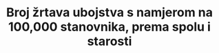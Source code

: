 ---
title: >-
  Broj žrtava ubojstva s namjerom na 100,000 stanovnika, prema spolu i starosti
permalink: /16-1-1/
sdg_goal: 16
layout: indicator
indicator: 16.1.1
indicator_variable: est_vctm_hmcd_  per_100k
graph: longitudinal
graph_type_description: Line  graph
graph_status_notes: Graphed
variable_description: null
variable_notes: null
un_designated_tier: '1'
un_custodial_agency: 'UNODC,  WHO  (Partnering  Agencies:DESA  Population  Division)'
target_id: '16.1'
has_metadata: true
source_agency_survey_dataset: FBI  Uniform  Crime  Reporting  Program  Data  Collection
source_title: null
source_url: "https://ucr.fbi.gov/crime-in-the-u.s/2015/crime-in-the-u.s.-2015\t\t\t\t\t\t\t"
source_notes: null
international_and_national_references: "https://ucr.fbi.gov/crime-in-the-u.s/2015/crime-in-the-u.s.-2015\t\t\t\t\t\t\t"
published: true
rationale_interpretation: >-
  UNODC: @@ Ovaj indikator se koristi na nacionalnoj i međunarodnoj razini za mjerenje najekstremnijeg oblika nasilnog zločina i također izravno ukazuje na nedostatak sigurnosti. Sigurnost od nasilja je preduvjet kako bi pojedinci uživali u sigurnom i aktivnom životu te za slobodan razvoj društava i gospodarstava. Ubojstava s namjerom pojavljuju se u svim zemljama svijeta i ovaj indikator ima globalnu primjenjivost. Praćenje pojavnosti ubojstava s namjerom je nužno za bolju procjenu njihovih uzroka, povoda i posljedica i, dugoročno, za razvoj djelotvornih preventivnih mjera.@@ Ako su podaci pravilno raščlanjeni (sukladno preporuci ICCS-a), indikator može identificirati različite vrste nasilja povezane s ubojstvom: međuljudske (uključuje partnersko i obiteljsko nasilje), zločin (uključuje organizirani zločin i druge oblike zločinačkih aktivnosti) i političke ( uključujući terorizam, zločin iz mržnje).@@ Interpretacija ovog indikatora je jasna i za ne-specijalizirane korisnike.@@ Cilj 16 TST radne grupe: Kao što je naprijed opisano, ovaj kompozitni indikator sastoji se od dvaju oblika nasilnih smrti. Ubojstava s namjerom pojavljuju se u svim zemljama svijeta i globalno su primjenjiva, dok se smrtni slučajevi povezani sa sukobom javljaju u zemljama s trenutnim sukobima/ ratovima. Mir je puno širi koncept nego nasilna smrt, međutim, vrlo je teško mjeriti mnoge aspekte mira (prijetnje i strah od nasilja, nesigurnost i drugi oblici nasilja, uključujući nanošenje štete ljudima i imovini). Smrti nastale uslijed nasilja su univerzalne i lako razumljive, učestalo se prate i usporedive su s manjim odstupanjima u tumačenju, uglavnom zbog konačnosti smrti. Praćenje ubojstava s namjerom je nužno za bolje utvrđivanje njihovih uzroka i posljedica i, dugoročno, za razvoj učinkovitih preventivnih mjera. Temelje se na statističkim podacima koje redovito proizvode tijela za provedbu zakona i/ili ustanove za javno zdravstvo, s visokim stupnjem međunarodne usporedivosti. Smrtni slučajevi povezani sa sukobima mjere direktan utjecaj sukoba na stanovništvo u smislu gubitka ljudskih života.


                                                                                                  
goal_meta_link: 'http://unstats.un.org/sdgs/files/metadata-compilation/Metadata-Goal-16.pdf'
goal_meta_link_page: 2
indicator_name: >-
  Broj žrtava ubojstva s namjerom na 100,000 stanovnika, prema spolu i starosti
target: Svugdje značajno smanjiti sve oblike nasilja i s njime povezane stope smrtnosti
actual_indicator_available: "Estimated  number  of  victims  of  intentional  homicide  per  100,000  population,  Estimated  number  of  victims  of  intentional  homicide  by  sex  and  age\t\t\t\t\t\t\t\t\t\t\t\t\t"
actual_indicator_available_description: >-
  Estimated  number  of  victims  of  intentional  homicide  per  100,000  population,  Estimated  number  of  victims  of  intentional  homicide  by  sex  and  age
periodicity: "Annual\t\t\t\t\t\t\t"
time_period: N/A
unit_of_measure: "Estimated  volume  number  and  rate  per  100,000\t\t\t\t\t\t\t"
disaggregation_categories: N/A
disaggregation_geography: "National\t\t\t\t\t\t\t"
date_of_national_source_publication: Annual
source_agency_staff_name: N/A
source_agency_staff_email: CRIMESTATSINFO@ic.fbi.gov
indicator_definition: "UNODC: Ubojstvo s namjerom se definira kao nezakonita smrt nanesena od strane osobe sa namjerom da prouzroči smrt ili nanese ozbiljne ozljede (Izvor: Ured Ujedinjenih naroda za drogu i kriminal- International  Classification  of  Crime  for  Statistical  Purposes,  ICCS  2015); stopa je definirana kao ukupni broj žrtava ubojstva s namjerom podijeljen sa ukupnim brojem stanovnika, izražen na 100,000 stanovnika. Iz Cilja  16  TST  Radne grupe: ovaj kompozitni indikator sastavljen je od dva parametra, smrti kao posljedice ubojstva s namjerom i smrti kao posljedice sukoba u svrhu mjerenja /mira/ uvažavajući cilj 1 / „Svugdje značajno smanjiti sve oblike nasilja i s nasiljem povezane smrti./“ 
Stope ubojstva s namjerom i smrti kao posljedice sukoba trebaju se iskazivati odvojeno jer bi njihovo spajanje u jedan indikator moglo dovesti do miješanja dva zasebna fenomena s različitim uzrocima kao i različite stupnjeve preciznosti kod mjerenja. Ipak, oni su međusobno korisni jer se nadopunjuju, isključivi su i ne preklapaju se (npr. njihovo spajanje ne udvostručuje nasilne smrti). Ubojstvo s namjerom se definira kao nezakonita smrt nanesena od strane osobe sa namjerom da prouzroči smrt ili nanese ozbiljne ozljede (Izvor:  Ured Ujedinjenih naroda za drogu i kriminal- International  Classification  of  Crime  for  Statistical  Purposes,  ICCS  2015). Preporuka ICCS-a je da ubojstvo s namjerom uključuje: / ubojstvo/  ubojstvo iz časti/ ozbiljan napad koje je doveo do smrti/ smrt kao posljedicu terorizma/ ubojstvo povezano sa mirazom/ ubojstvo žena/ ubojstvo djece /  ubojstvo na mah/ smaknuća bez provedbe sudskog postupka/ ubojstva uzrokovana prekomjernom silom od strane tijela za provedbu zakona/ službeno potvrđene smrti koje se odnose na smrti uzrokovane sukobom zaraćenih strana, uključujući, ali ne ograničavajući se na, one uzrokovane tradicionalnim sukobima  i bombardiranjem (smrti povezane sa bitkama ). Pojam „smrt u sukobu“ je širi nego pojam „smrt povezana sa bitkom“ jer uključuje ubojstva koja se odnose na ratne zločine, kao što su ciljanje civila ili vojne napade, ubojstva povezana sa sukobom (ali nisu praćena borbom između zaraćenih strana) kao što su jednostrana ubojstva, pogromi i genocidi. Slijedeći definiciju ICCS-a, smrti koje su rezultat terorizma trebaju biti uključena u ubojstva s namjerom. Za ubojstva s namjerom i smrti u sukobu, stope su definirane kao ukupni broj umrlih u kalendarskoj godini podijeljene s ukupnim brojem stanovnika u toj godini, izražene na 100,000 stanovnika.
Nazivnik (100.000 stanovnika) je globalno usvojen od strane tijela za provedbu zakona kao standard za usporedivo mjerenje.
"
us_method_of_computation: >-
  These  tables  contain  statistics  for  the  entire  United  States.  Because  not  all  law  enforcement  agencies  provide  data  for  complete  reporting  periods,  the  FBI  estimated  crime  numbers  in  these  presentations.  The  FBI  computes  estimates  for  participating  agencies  that  do  not  provide  12  months  of  complete  data.  For  agencies  supplying  3  to  11  months  of  data,  the  national  UCR  Program  estimates  for  the  missing  data  by  following  a  standard  estimation  procedure  using  the  data  provided  by  the  agency.  If  an  agency  has  supplied  less  than  3  months  of  data,  the  FBI  computes  estimates  by  using  the  known  crime  figures  of  similar  areas  within  a  state  and  assigning  the  same  proportion  of  crime  volumes  to  nonreporting  agencies.  The  estimation  process  considers  the  following:  population  size  covered  by  the  agency;  type  of  jurisdiction,  e.g.,  police  department  versus  sheriff’s  office;  and  geographic  location.  Much  of  the  data  presented  in  the  Crime  in  the  United  States  publication  are  obtained  from  the  Monthly  Return  of  Offenses  Known  to  Police  form  which  is  required  to  participate  in  the  FBI  UCR  Program.  Data  sited  from  the  FBI  UCR  Program’s  website  regarding  the  age  and  sex  of  a  victim  of  homicide  is  obtained  from  the  Supplementary  Homicide  Report  (SHR).  The  SHR  provides  additional  details  surrounding  the  homicide  such  as  victim  and  offender  age,  sex,  and  race,  type  of  weapon,  circumstance  during  a  homicide,  and  the  relationship  of  the  victim  to  the  offender.  The  SHR  is  not  required  for  participation  in  the  program.  Murder  victims  with  unknown  age  and/or  sex  are  not  included  in  this  table.  To  calculate  the  estimated  number  of  males,  females,  and  age  of  the  victim,  the  percent  distribution  was  figured  using  data  supplied  to  the  national  UCR  Program  on  the  SHR.  The  resulting  figure  was  then  applied  to  the  total  estimated  number  of  homicides  for  the  nation.  The  homicide  rate,  defined  as  the  number  of  offenses  per  100,000  population,  is  derived  by  first  dividing  the  nation’s  population  by  100,000  and  then  dividing  the  number  of  offenses  by  the  resulting  figure.
graph_title: 'Estimated  number  of  US  victims  of  intentional  homicide  per  100,000  population'  

---